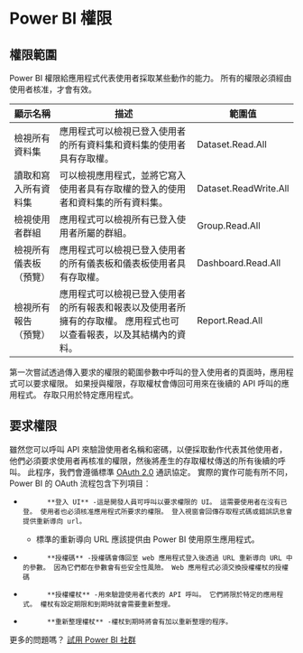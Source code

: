 <properties
   pageTitle="Power BI 權限"
   description="Power BI 權限"
   services="powerbi"
   documentationCenter=""
   authors="guyinacube"
   manager="mblythe"
   backup=""
   editor=""
   tags=""
   qualityFocus="no"
   qualityDate=""/>

<tags
   ms.service="powerbi"
   ms.devlang="NA"
   ms.topic="article"
   ms.tgt_pltfrm="NA"
   ms.workload="powerbi"
   ms.date="08/23/2016"
   ms.author="asaxton"/>

# Power BI 權限

## 權限範圍
Power BI 權限給應用程式代表使用者採取某些動作的能力。 所有的權限必須經由使用者核准，才會有效。

|顯示名稱|描述|範圍值|
|---|---|---|
|檢視所有資料集|應用程式可以檢視已登入使用者的所有資料集和資料集的使用者具有存取權。|Dataset.Read.All|
|讀取和寫入所有資料集|可以檢視應用程式，並將它寫入使用者具有存取權的登入的使用者和資料集的所有資料集。|Dataset.ReadWrite.All|
|檢視使用者群組|應用程式可以檢視所有已登入使用者所屬的群組。|Group.Read.All|
|檢視所有儀表板 （預覽）|應用程式可以檢視已登入使用者的所有儀表板和儀表板使用者具有存取權。|Dashboard.Read.All|
|檢視所有報告 （預覽）|應用程式可以檢視已登入使用者的所有報表和報表以及使用者所擁有的存取權。 應用程式也可以查看報表，以及其結構內的資料。|Report.Read.All|

第一次嘗試透過傳入要求的權限的範圍參數中呼叫的登入使用者的頁面時，應用程式可以要求權限。 如果授與權限，存取權杖會傳回可用來在後續的 API 呼叫的應用程式。 存取只用於特定應用程式。

## 要求權限
雖然您可以呼叫 API 來驗證使用者名稱和密碼，以便採取動作代表其他使用者，他們必須要求使用者再核准的權限，然後將產生的存取權杖傳送的所有後續的呼叫。 此程序，我們會遵循標準 [OAuth 2.0](http://oauth.net/2/) 通訊協定。 實際的實作可能有所不同，Power BI 的 OAuth 流程包含下列項目︰

- 
            **登入 UI** -這是開發人員可呼叫以要求權限的 UI。 這需要使用者在沒有已登。 使用者也必須核准應用程式所要求的權限。 登入視窗會回傳存取程式碼或錯誤訊息會提供重新導向 url。
    - 標準的重新導向 URL 應該提供由 Power BI 使用原生應用程式。
- 
            **授權碼** -授權碼會傳回至 web 應用程式登入後透過 URL 重新導向 URL 中的參數。 因為它們都在參數會有些安全性風險。 Web 應用程式必須交換授權權杖的授權碼
- 
            **授權權杖** -用來驗證使用者代表的 API 呼叫。 它們將限於特定的應用程式。 權杖有設定期限和到期時就會需要重新整理。
- 
            **重新整理權杖** -權杖到期時將會有加以重新整理的程序。

更多的問題嗎？ [試用 Power BI 社群](http://community.powerbi.com/)
